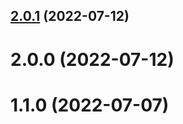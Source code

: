 ## [2.0.1](https://github.com/TorahitoYamashita/cicd_test/compare/v22.28.19...v2.0.1) (2022-07-12)



# 2.0.0 (2022-07-12)



# 1.1.0 (2022-07-07)



